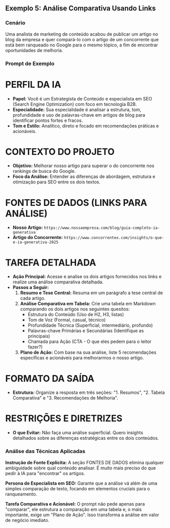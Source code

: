 ## Exemplo 5: Análise Comparativa Usando Links

### Cenário
Uma analista de marketing de conteúdo acabou de publicar um artigo no blog da empresa e quer compará-lo com o artigo de um concorrente que está bem ranqueado no Google para o mesmo tópico, a fim de encontrar oportunidades de melhoria.

### Prompt de Exemplo
# PERFIL DA IA
- **Papel:** Você é um Estrategista de Conteúdo e especialista em SEO (Search Engine Optimization) com foco em tecnologia B2B.
- **Especialidade:** Sua especialidade é analisar a estrutura, tom, profundidade e uso de palavras-chave em artigos de blog para identificar pontos fortes e fracos.
- **Tom e Estilo:** Analítico, direto e focado em recomendações práticas e acionáveis.

# CONTEXTO DO PROJETO
- **Objetivo:** Melhorar nosso artigo para superar o do concorrente nos rankings de busca do Google.
- **Foco da Análise:** Entender as diferenças de abordagem, estrutura e otimização para SEO entre os dois textos.

# FONTES DE DADOS (LINKS PARA ANÁLISE)
- **Nosso Artigo:** `https://www.nossaempresa.com/blog/guia-completo-ia-generativa`
- **Artigo do Concorrente:** `https://www.concorrentex.com/insights/o-que-e-ia-generativa-2025`

# TAREFA DETALHADA
- **Ação Principal:** Acesse e analise os dois artigos fornecidos nos links e realize uma análise comparativa detalhada.
- **Passos a Seguir:**
    1.  **Resumo e Tese Central:** Resuma em um parágrafo a tese central de cada artigo.
    2.  **Análise Comparativa em Tabela:** Crie uma tabela em Markdown comparando os dois artigos nos seguintes quesitos:
        * Estrutura do Conteúdo (Uso de H2, H3, listas)
        * Tom de Voz (Formal, casual, técnico)
        * Profundidade Técnica (Superficial, intermediário, profundo)
        * Palavras-chave Primárias e Secundárias (Identifique as principais)
        * Chamada para Ação (CTA - O que eles pedem para o leitor fazer?)
    3.  **Plano de Ação:** Com base na sua análise, liste 5 recomendações específicas e acionáveis para melhorarmos o nosso artigo.

# FORMATO DA SAÍDA
- **Estrutura:** Organize a resposta em três seções: "1. Resumos", "2. Tabela Comparativa" e "3. Recomendações de Melhoria".

# RESTRIÇÕES E DIRETRIZES
- **O que Evitar:** Não faça uma análise superficial. Quero insights detalhados sobre as diferenças estratégicas entre os dois conteúdos.

### Análise das Técnicas Aplicadas
**Instrução de Fonte Explícita:** A seção FONTES DE DADOS elimina qualquer ambiguidade sobre qual conteúdo analisar. É muito mais preciso do que pedir à IA para "encontrar" os artigos.

**Persona de Especialista em SEO:** Garante que a análise vá além de uma simples comparação de texto, focando em elementos cruciais para o ranqueamento.

**Tarefa Comparativa e Acionável:** O prompt não pede apenas para "comparar", ele estrutura a comparação em uma tabela e, o mais importante, exige um "Plano de Ação". Isso transforma a análise em valor de negócio imediato. 